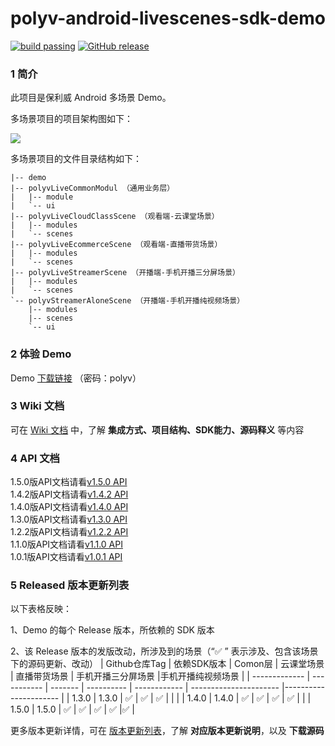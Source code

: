 polyv-android-livescenes-sdk-demo
===

[![build passing](https://img.shields.io/badge/build-passing-brightgreen.svg)](#)
[![GitHub release](https://img.shields.io/badge/release-v1.5.1-blue.svg)](https://github.com/polyv/polyv-android-livescenes-sdk-demo/releases/tag/v1.5.1)

### 1 简介
此项目是保利威 Android 多场景 Demo。

多场景项目的项目架构图如下：

![](https://repo.polyv.net/android/resource/hierarchy.png)

多场景项目的文件目录结构如下：

```
|-- demo
|-- polyvLiveCommonModul （通用业务层）
|   |-- module
|   `-- ui
|-- polyvLiveCloudClassScene （观看端-云课堂场景）
|   |-- modules
|   `-- scenes
|-- polyvLiveEcommerceScene （观看端-直播带货场景）
|   |-- modules
|   `-- scenes
|-- polyvLiveStreamerScene （开播端-手机开播三分屏场景）
|   |-- modules
|   `-- scenes
`-- polyvStreamerAloneScene （开播端-手机开播纯视频场景）
    |-- modules
    |-- scenes
    `-- ui
```

### 2 体验 Demo

Demo [下载链接](https://www.pgyer.com/Mb6m) （密码：polyv）

### 3 Wiki 文档
可在 [Wiki 文档](https://github.com/polyv/polyv-android-livescenes-sdk-demo/wiki) 中，了解 **集成方式、项目结构、SDK能力、源码释义** 等内容

### 4 API 文档

1.5.0版API文档请看[v1.5.0 API](http://repo.polyv.net/android/livescenes/javadoc/1.5.0/index.html)</br>
1.4.2版API文档请看[v1.4.2 API](http://repo.polyv.net/android/livescenes/javadoc/1.4.2/index.html)</br>
1.4.0版API文档请看[v1.4.0 API](http://repo.polyv.net/android/livescenes/javadoc/1.4.0/index.html)</br>
1.3.0版API文档请看[v1.3.0 API](http://repo.polyv.net/android/livescenes/javadoc/1.3.0/index.html)</br>
1.2.2版API文档请看[v1.2.2 API](http://repo.polyv.net/android/livescenes/javadoc/1.2.2/index.html)</br>
1.1.0版API文档请看[v1.1.0 API](http://repo.polyv.net/android/livescenes/javadoc/1.1.0/index.html)</br>
1.0.1版API文档请看[v1.0.1 API](http://repo.polyv.net/android/livescenes/javadoc/1.0.1/index.html)

### 5 Released 版本更新列表
以下表格反映：

1、Demo 的每个 Release 版本，所依赖的 SDK 版本

2、该 Release 版本的发版改动，所涉及到的场景（“✅ ” 表示涉及、包含该场景下的源码更新、改动）
| Github仓库Tag | 依赖SDK版本 | Comon层 | 云课堂场景 | 直播带货场景 | 手机开播三分屏场景 |手机开播纯视频场景 |
| ------------- | ----------- | ------- | ---------- | ------------ | ---------------------- |---------------------- |
| 1.3.0         | 1.3.0       | ✅       | ✅          | ✅            |                        |                      |
| 1.4.0         | 1.4.0       | ✅       | ✅          | ✅            | ✅                      |                      |
| 1.5.0         | 1.5.0       | ✅       | ✅          | ✅            | ✅                      |✅                      |

更多版本更新详情，可在 [版本更新列表](https://github.com/polyv/polyv-android-livescenes-sdk-demo/releases)，了解 **对应版本更新说明**，以及 **下载源码**

